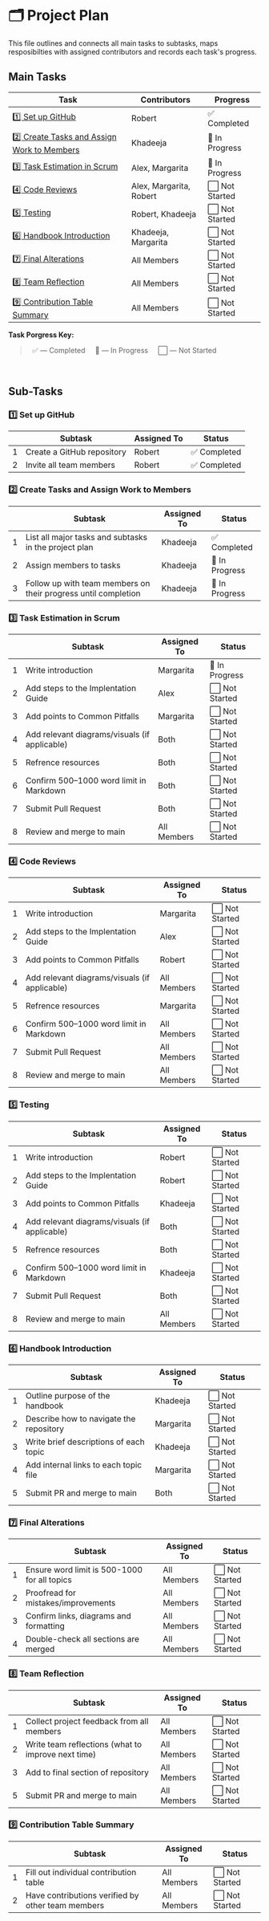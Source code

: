 # 🗂️ Project Plan

This file outlines and connects all main tasks to subtasks, maps resposibilties with assigned contributors and records each task's progress.


## Main Tasks 

| Task | Contributors | Progress |
|------|--------------|----------|
| [1️⃣ Set up GitHub](#1️⃣-set-up-github) | Robert | ✅ Completed |
| [2️⃣ Create Tasks and Assign Work to Members](#2️⃣-create-tasks-and-assign-work-to-members) | Khadeeja | 🔄 In Progress |
| [3️⃣ Task Estimation in Scrum](#3️⃣-task-estimation-in-scrum) | Alex, Margarita | 🔄 In Progress |
| [4️⃣ Code Reviews](#4️⃣-code-reviews) | Alex, Margarita, Robert | ⬜️ Not Started |
| [5️⃣ Testing](#5️⃣-testing) | Robert, Khadeeja | ⬜️ Not Started |
| [6️⃣ Handbook Introduction](#6️⃣-handbook-introduction) | Khadeeja, Margarita | ⬜️ Not Started |
| [7️⃣ Final Alterations](#7️⃣-final-alterations) | All Members | ⬜️ Not Started |
| [8️⃣ Team Reflection](#8️⃣-team-reflection) | All Members | ⬜️ Not Started |
| [9️⃣ Contribution Table Summary](#9️⃣-contribution-table-summary) | All Members | ⬜️ Not Started |


**Task Porgress Key:**
>  &nbsp; ✅ — Completed &nbsp;&nbsp;&nbsp; 🔄 — In Progress &nbsp;&nbsp;&nbsp; ⬜️ — Not Started

&nbsp;
## Sub-Tasks 

### 1️⃣ Set up GitHub  

|   | Subtask | Assigned To | Status |
|---|---------|-------------|--------|
| 1 | Create a GitHub repository | Robert | ✅ Completed |
| 2 | Invite all team members | Robert | ✅ Completed |


### 2️⃣ Create Tasks and Assign Work to Members

|   | Subtask | Assigned To | Status |
|---|---------|-------------|--------|
| 1 | List all major tasks and subtasks in the project plan | Khadeeja | ✅ Completed  |
| 2 | Assign members to tasks | Khadeeja | 🔄 In Progress |
| 3 | Follow up with team members on their progress until completion | Khadeeja | 🔄 In Progress |


### 3️⃣ Task Estimation in Scrum  

|   | Subtask | Assigned To | Status |
|---|---------|-------------|--------|
| 1 | Write introduction | Margarita | 🔄 In Progress |
| 2 | Add steps to the Implentation Guide | Alex | ⬜️ Not Started |
| 3 | Add points to Common Pitfalls | Margarita | ⬜️ Not Started |
| 4 | Add relevant diagrams/visuals (if applicable) | Both | ⬜️ Not Started |
| 5 | Refrence resources | Both | ⬜️ Not Started |
| 6 | Confirm 500–1000 word limit in Markdown | Both | ⬜️ Not Started |
| 7 | Submit Pull Request | Both | ⬜️ Not Started |
| 8 | Review and merge to main | All Members | ⬜️ Not Started |


### 4️⃣ Code Reviews  

|   | Subtask | Assigned To | Status |
|---|---------|-------------|--------|
| 1 | Write introduction | Margarita | ⬜️ Not Started |
| 2 | Add steps to the Implentation Guide | Alex | ⬜️ Not Started |
| 3 | Add points to Common Pitfalls | Robert | ⬜️ Not Started |
| 4 | Add relevant diagrams/visuals (if applicable) | All Members | ⬜️ Not Started |
| 5 | Refrence resources | Margarita | ⬜️ Not Started |
| 6 | Confirm 500–1000 word limit in Markdown | All Members | ⬜️ Not Started |
| 7 | Submit Pull Request | All Members | ⬜️ Not Started |
| 8 | Review and merge to main | All Members | ⬜️ Not Started |


### 5️⃣ Testing    

|   | Subtask | Assigned To | Status |
|---|---------|-------------|--------|
| 1 | Write introduction | Robert | ⬜️ Not Started |
| 2 | Add steps to the Implentation Guide | Robert | ⬜️ Not Started |
| 3 | Add points to Common Pitfalls | Khadeeja | ⬜️ Not Started |
| 4 | Add relevant diagrams/visuals (if applicable) | Both | ⬜️ Not Started|
| 5 | Refrence resources | Both | ⬜️ Not Started |
| 6 | Confirm 500–1000 word limit in Markdown | Khadeeja | ⬜️ Not Started |
| 7 | Submit Pull Request | Both | ⬜️ Not Started |
| 8 | Review and merge to main | All Members | ⬜️ Not Started |


### 6️⃣ Handbook Introduction  

|   | Subtask | Assigned To | Status |
|---|---------|-------------|--------|
| 1 | Outline purpose of the handbook | Khadeeja | ⬜️ Not Started |
| 2 | Describe how to navigate the repository | Margarita | ⬜️ Not Started |
| 3 | Write brief descriptions of each topic | Khadeeja | ⬜️ Not Started |
| 4 | Add internal links to each topic file | Margarita | ⬜️ Not Started |
| 5 | Submit PR and merge to main | Both | ⬜️ Not Started |


### 7️⃣ Final Alterations  

|   | Subtask | Assigned To | Status |
|---|---------|-------------|--------|
| 1 | Ensure word limit is 500-1000 for all topics | All Members | ⬜️ Not Started |
| 2 | Proofread for mistakes/improvements | All Members | ⬜️ Not Started |
| 3 | Confirm links, diagrams and formatting | All Members | ⬜️ Not Started |
| 4 | Double-check all sections are merged | All Members | ⬜️ Not Started |


### 8️⃣ Team Reflection  

|   | Subtask | Assigned To | Status |
|---|---------|-------------|--------|
| 1 | Collect project feedback from all members | All Members | ⬜️ Not Started |
| 2 | Write team reflections (what to improve next time) | All Members | ⬜️ Not Started |
| 3 | Add to final section of repository | All Members | ⬜️ Not Started |
| 5 | Submit PR and merge to main | All Members | ⬜️ Not Started |


### 9️⃣ Contribution Table Summary
 
|   | Subtask | Assigned To | Status |
|---|---------|-------------|--------|
| 1 | Fill out individual contribution table | All Members | ⬜️ Not Started |
| 2 | Have contributions verified by other team members | All Members | ⬜️ Not Started |


